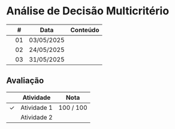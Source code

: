 # Análise de Decisão Multicritério

|  | # | Data | Conteúdo |
|:---:|:---:|:---:|:---|
|  | 01 | 03/05/2025 |  |
|  | 02 | 24/05/2025 |  |
|  | 03 | 31/05/2025 |  |

## Avaliação

|  | Atividade | Nota |
|:---:|:---:|:---:|
| &check; | Atividade 1 | 100 / 100 |
|  | Atividade 2 |  |